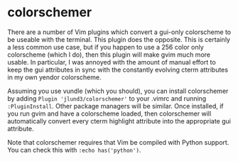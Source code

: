 colorschemer
============

There are a number of Vim plugins which convert a gui-only colorscheme to be useable with the terminal.
This plugin does the opposite. This is certainly a less common use case, but if you happen to use
a 256 color only colorscheme (which I do), then this plugin will make gvim much more usable. In particular,
I was annoyed with the amount of manual effort to keep the gui attributes in sync with the constantly
evolving cterm attributes in my own yendor colorscheme.

Assuming you use vundle (which you should), you can install colorschemer by adding
```Plugin 'jlund3/colorschemer'``` to your .vimrc and running ```:PluginInstall```. Other package managers
will be similar. Once installed, if you run gvim and have a colorscheme loaded, then colorschemer will
automatically convert every cterm highlight attribute into the appropriate gui attribute.

Note that colorschemer requires that Vim be compiled with Python support. You can check this with
```:echo has('python')```.
